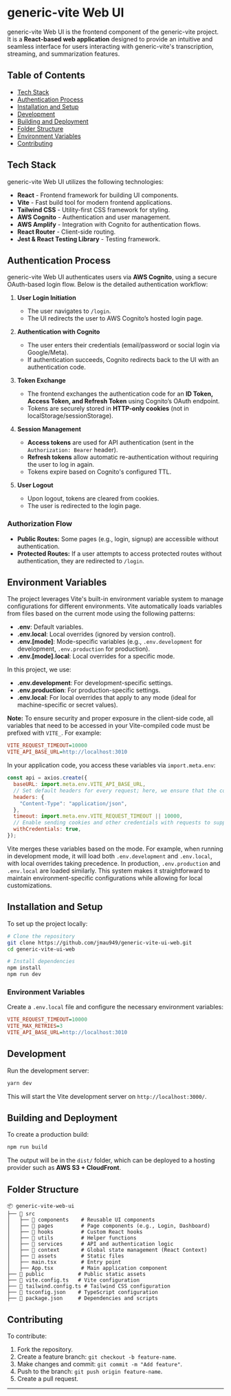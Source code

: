# generic-vite Web UI

generic-vite Web UI is the frontend component of the generic-vite project. It is a **React-based web application** designed to provide an intuitive and seamless interface for users interacting with generic-vite's transcription, streaming, and summarization features.

## Table of Contents

- [Tech Stack](#tech-stack)
- [Authentication Process](#authentication-process)
- [Installation and Setup](#installation-and-setup)
- [Development](#development)
- [Building and Deployment](#building-and-deployment)
- [Folder Structure](#folder-structure)
- [Environment Variables](#environment-variables)
- [Contributing](#contributing)

## Tech Stack

generic-vite Web UI utilizes the following technologies:

- **React** - Frontend framework for building UI components.
- **Vite** - Fast build tool for modern frontend applications.
- **Tailwind CSS** - Utility-first CSS framework for styling.
- **AWS Cognito** - Authentication and user management.
- **AWS Amplify** - Integration with Cognito for authentication flows.
- **React Router** - Client-side routing.
- **Jest & React Testing Library** - Testing framework.

## Authentication Process

generic-vite Web UI authenticates users via **AWS Cognito**, using a secure OAuth-based login flow. Below is the detailed authentication workflow:

1. **User Login Initiation**
   - The user navigates to `/login`.
   - The UI redirects the user to AWS Cognito’s hosted login page.

2. **Authentication with Cognito**
   - The user enters their credentials (email/password or social login via Google/Meta).
   - If authentication succeeds, Cognito redirects back to the UI with an authentication code.

3. **Token Exchange**
   - The frontend exchanges the authentication code for an **ID Token, Access Token, and Refresh Token** using Cognito’s OAuth endpoint.
   - Tokens are securely stored in **HTTP-only cookies** (not in localStorage/sessionStorage).

4. **Session Management**
   - **Access tokens** are used for API authentication (sent in the `Authorization: Bearer` header).
   - **Refresh tokens** allow automatic re-authentication without requiring the user to log in again.
   - Tokens expire based on Cognito's configured TTL.

5. **User Logout**
   - Upon logout, tokens are cleared from cookies.
   - The user is redirected to the login page.

### Authorization Flow
- **Public Routes:** Some pages (e.g., login, signup) are accessible without authentication.
- **Protected Routes:** If a user attempts to access protected routes without authentication, they are redirected to `/login`.

## Environment Variables

The project leverages Vite's built-in environment variable system to manage configurations for different environments. Vite automatically loads variables from files based on the current mode using the following patterns:

- **.env**: Default variables.
- **.env.local**: Local overrides (ignored by version control).
- **.env.[mode]**: Mode-specific variables (e.g., `.env.development` for development, `.env.production` for production).
- **.env.[mode].local**: Local overrides for a specific mode.

In this project, we use:

- **.env.development**: For development-specific settings.
- **.env.production**: For production-specific settings.
- **.env.local**: For local overrides that apply to any mode (ideal for machine-specific or secret values).

**Note:** To ensure security and proper exposure in the client-side code, all variables that need to be accessed in your Vite-compiled code must be prefixed with `VITE_`. For example:

~~~ini
VITE_REQUEST_TIMEOUT=10000
VITE_API_BASE_URL=http://localhost:3010
~~~

In your application code, you access these variables via `import.meta.env`:

~~~js
const api = axios.create({
  baseURL: import.meta.env.VITE_API_BASE_URL,
  // Set default headers for every request; here, we ensure that the content is sent in JSON format
  headers: {
    "Content-Type": "application/json",
  },
  timeout: import.meta.env.VITE_REQUEST_TIMEOUT || 10000,
  // Enable sending cookies and other credentials with requests to support sessions
  withCredentials: true,
});
~~~

Vite merges these variables based on the mode. For example, when running in development mode, it will load both `.env.development` and `.env.local`, with local overrides taking precedence. In production, `.env.production` and `.env.local` are loaded similarly. This system makes it straightforward to maintain environment-specific configurations while allowing for local customizations.


## Installation and Setup

To set up the project locally:

```sh
# Clone the repository
git clone https://github.com/jmau949/generic-vite-ui-web.git
cd generic-vite-ui-web

# Install dependencies
npm install
npm run dev
```

### Environment Variables
Create a `.env.local` file and configure the necessary environment variables:

```ini
VITE_REQUEST_TIMEOUT=10000
VITE_MAX_RETRIES=3
VITE_API_BASE_URL=http://localhost:3010
```

## Development

Run the development server:

```sh
yarn dev
```

This will start the Vite development server on `http://localhost:3000/`.

## Building and Deployment

To create a production build:

```sh
npm run build
```

The output will be in the `dist/` folder, which can be deployed to a hosting provider such as **AWS S3 + CloudFront**.

## Folder Structure

```
📦 generic-vite-web-ui
├── 📂 src
│   ├── 📂 components    # Reusable UI components
│   ├── 📂 pages         # Page components (e.g., Login, Dashboard)
│   ├── 📂 hooks         # Custom React hooks
│   ├── 📂 utils         # Helper functions
│   ├── 📂 services      # API and authentication logic
│   ├── 📂 context       # Global state management (React Context)
│   ├── 📂 assets        # Static files
│   ├── main.tsx        # Entry point
│   ├── App.tsx         # Main application component
├── 📂 public           # Public static assets
├── 📄 vite.config.ts   # Vite configuration
├── 📄 tailwind.config.ts # Tailwind CSS configuration
├── 📄 tsconfig.json    # TypeScript configuration
├── 📄 package.json     # Dependencies and scripts
```

## Contributing

To contribute:

1. Fork the repository.
2. Create a feature branch: `git checkout -b feature-name`.
3. Make changes and commit: `git commit -m "Add feature"`.
4. Push to the branch: `git push origin feature-name`.
5. Create a pull request.

---

